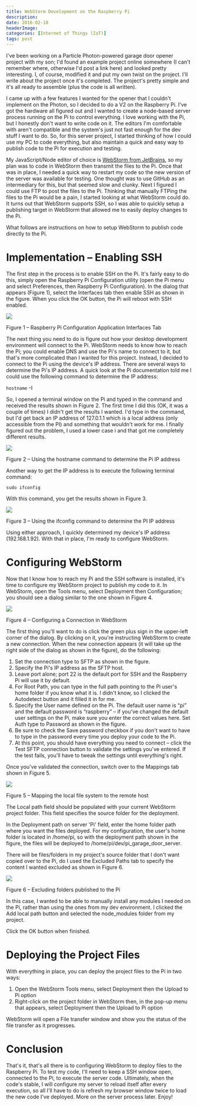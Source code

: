 ```yaml
---
title: WebStorm Development on the Raspberry Pi
description: 
date: 2016-02-10
headerImage: 
categories: [Internet of Things (IoT)]
tags: post
---
```


I've been working on a Particle Photon-powered garage door opener project with my son; I'd found an example project online somewhere (I can't remember where, otherwise I'd post a link here) and looked pretty interesting. I, of course, modified it and put my own twist on the project. I'll write about the project once it's completed. The project's pretty simple and it's all ready to assemble (plus the code is all written).

I came up with a few features I wanted for the opener that I couldn't implement on the Photon, so I decided to do a V2 on the Raspberry Pi. I've got the hardware all figured out and I wanted to create a node-based server process running on the Pi to control everything. I love working with the Pi, but I honestly don't want to write code on it. The editors I'm comfortable with aren't compatible and the system's just not fast enough for the dev stuff I want to do. So, for this server project, I started thinking of how I could use my PC to code everything, but also maintain a quick and easy way to publish code to the Pi for execution and testing.

My JavaScript/Node editor of choice is [WebStorm from JetBrains](https://www.jetbrains.com/webstorm/), so my plan was to code in WebStorm then transmit the files to the Pi. Once that was in place, I needed a quick way to restart my code so the new version of the server was available for testing. One thought was to use GitHub as an intermediary for this, but that seemed slow and clunky. Next I figured I could use FTP to post the files to the Pi. Thinking that manually FTPing the files to the Pi would be a pain, I started looking at what WebStorm could do. It turns out that WebStorm supports SSH, so I was able to quickly setup a publishing target in WebStorm that allowed me to easily deploy changes to the Pi.

What follows are instructions on how to setup WebStorm to publish code directly to the Pi.

Implementation – Enabling SSH
=============================

The first step in the process is to enable SSH on the Pi. It's fairly easy to do this, simply open the Raspberry Pi Configuration utility (open the Pi menu and select Preferences, then Raspberry Pi Configuration). In the dialog that appears (Figure 1), select the Interfaces tab then enable SSH as shown in the figure. When you click the OK button, the Pi will reboot with SSH enabled.

![](/images/2016/raspberry_pi_configuration.png)

Figure 1 – Raspberry Pi Configuration Application Interfaces Tab

The next thing you need to do is figure out how your desktop development environment will connect to the Pi. WebStorm needs to know how to reach the Pi; you could enable DNS and use the Pi's name to connect to it, but that's more complicated than I wanted for this project. Instead, I decided to connect to the Pi using the device's IP address. There are several ways to determine the Pi's IP address. A quick look at the Pi documentation told me I could use the following command to determine the IP address:

`hostname` -I

So, I opened a terminal window on the Pi and typed in the command and received the results shown in Figure 2. The first time I did this (OK, it was a couple of times) I didn't get the results I wanted. I'd type in the command, but I'd get back an IP address of 127.0.1.1 which is a local address (only accessible from the PI) and something that wouldn't work for me. I finally figured out the problem, I used a lower case i and that got me completely different results.

![](/images/2016/raspberry_pi_hostname.png)

Figure 2 – Using the hostname command to determine the Pi IP address

Another way to get the IP address is to execute the following terminal command:

`sudo ifconfig`

With this command, you get the results shown in Figure 3.

![](/images/2016/raspberry_pi_ifconfig.png)

Figure 3 – Using the ifconfig command to determine the PI IP address

Using either approach, I quickly determined my device's IP address (192.168.1.92). With that in place, I'm ready to configure WebStorm.

Configuring WebStorm
====================

Now that I know how to reach my Pi and the SSH software is installed, it's time to configure my WebStorm project to publish my code to it. In WebStorm, open the Tools menu, select Deployment then Configuration; you should see a dialog similar to the one shown in Figure 4.

![](/images/2016/webstorm_pi_1_640.png)

Figure 4 – Configuring a Connection in WebStorm

The first thing you'll want to do is click the green plus sign in the upper-left corner of the dialog. By clicking on it, you're instructing WebStorm to create a new connection. When the new connection appears (it will take up the right side of the dialog as shown in the figure), do the following:

1.  Set the connection type to SFTP as shown in the figure.
2.  Specify the Pi's IP address as the SFTP host.
3.  Leave port alone; port 22 is the default port for SSH and the Raspberry Pi will use it by default.
4.  For Root Path, you can type in the full path pointing to the Pi user's home folder if you know what it is. I didn't know, so I clicked the Autodetect button and it filled it in for me.
5.  Specify the User name defined on the Pi. The default user name is “pi” and the default password is “raspberry” – if you've changed the default user settings on the Pi, make sure you enter the correct values here. Set Auth type to Password as shown in the figure.
6.  Be sure to check the Save password checkbox if you don't want to have to type in the password every time you deploy your code to the Pi.
7.  At this point, you should have everything you need to connect – click the Test SFTP connection button to validate the settings you've entered. If the test fails, you'll have to tweak the settings until everything's right.

Once you've validated the connection, switch over to the Mappings tab shown in Figure 5.

![](/images/2016/webstorm_pi_2_640.png)

Figure 5 – Mapping the local file system to the remote host

The Local path field should be populated with your current WebStorm project folder. This field specifies the source folder for the deployment.

In the Deployment path on server 'Pi' field, enter the home folder path where you want the files deployed. For my configuration, the user's home folder is located in /home/pi, so with the deployment path shown in the figure, the files will be deployed to /home/pi/dev/pi\_garage\_door\_server.

There will be files/folders in my project's source folder that I don't want copied over to the Pi, do I used the Excluded Paths tab to specify the content I wanted excluded as shown in Figure 6.

![](/images/2016/webstorm_pi_3_640.png)

Figure 6 – Excluding folders published to the Pi

In this case, I wanted to be able to manually install any modules I needed on the Pi, rather than using the ones from my dev environment. I clicked the Add local path button and selected the node\_modules folder from my project.

Click the OK button when finished.

Deploying the Project Files
===========================

With everything in place, you can deploy the project files to the Pi in two ways:

1.  Open the WebStorm Tools menu, select Deployment then the Upload to Pi option
2.  Right-click on the project folder in WebStorm then, in the pop-up menu that appears, select Deployment then the Upload to Pi option

WebStorm will open a File transfer window and show you the status of the file transfer as it progresses.

Conclusion
==========

That's it, that's all there is to configuring WebStorm to deploy files to the Raspberry Pi. To test my code, I'll need to keep a SSH window open, connected to the Pi, to execute the server code. Ultimately, when the code's stable, I will configure my server to reload itself after every execution, so all I'll have to do is refresh my browser window twice to load the new code I've deployed. More on the server process later. Enjoy!